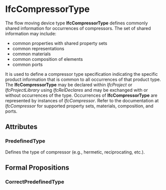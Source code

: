 # IfcCompressorType

The flow moving device type **IfcCompressorType** defines commonly shared information for occurrences of compressors. The set of shared information may include:

* common properties with shared property sets
* common representations
* common materials
* common composition of elements
* common ports
<!-- end of definition -->
It is used to define a compressor type specification indicating the specific product information that is common to all occurrences of that product type. The **IfcCompressorType** may be declared within _IfcProject_ or _IfcProjectLibrary_ using _IfcRelDeclares_ and may be exchanged with or without occurrences of the type. Occurrences of **IfcCompressorType** are represented by instances of _IfcCompressor_. Refer to the documentation at _IfcCompressor_ for supported property sets, materials, composition, and ports.

## Attributes

### PredefinedType
Defines the type of compressor (e.g., hermetic, reciprocating, etc.).

## Formal Propositions

### CorrectPredefinedType

